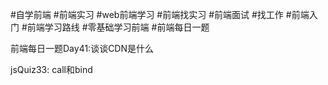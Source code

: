 #自学前端 #前端实习 #web前端学习 #前端找实习 #前端面试 #找工作 #前端入门 #前端学习路线 #零基础学习前端 #前端每日一题

前端每日一题Day41:谈谈CDN是什么

jsQuiz33: call和bind 


